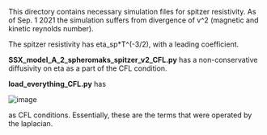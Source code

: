 This directory contains necessary simulation files for spitzer resistivity. As of Sep. 1 2021 the simulation suffers from divergence of v^2 (magnetic and kinetic reynolds number). 

The spitzer resistivity has eta_sp*T^(-3/2), with a leading coefficient. 


**SSX_model_A_2_spheromaks_spitzer_v2_CFL.py** has a non-conservative diffusivity on eta as a part of the CFL condition.

**load_everything_CFL.py** has 


![image](https://user-images.githubusercontent.com/66159074/131730789-f5bae832-c6ce-4f2a-acc1-3dda0ac06b16.png)


as CFL conditions. Essentially, these are the terms that were operated by the laplacian. 
